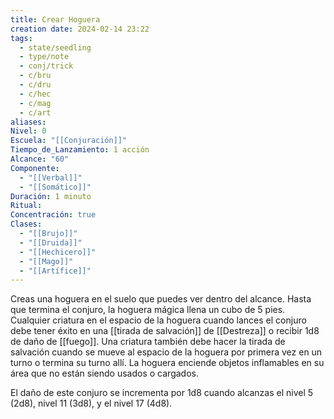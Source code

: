 ```yaml
---
title: Crear Hoguera
creation date: 2024-02-14 23:22
tags:
  - state/seedling
  - type/note
  - conj/trick
  - c/bru
  - c/dru
  - c/hec
  - c/mag
  - c/art
aliases: 
Nivel: 0
Escuela: "[[Conjuración]]"
Tiempo_de_Lanzamiento: 1 acción
Alcance: "60"
Componente:
  - "[[Verbal]]"
  - "[[Somático]]"
Duración: 1 minuto
Ritual: 
Concentración: true
Clases:
  - "[[Brujo]]"
  - "[[Druida]]"
  - "[[Hechicero]]"
  - "[[Mago]]"
  - "[[Artífice]]"
---
```

Creas una hoguera en el suelo que puedes ver dentro del alcance. Hasta que termina el conjuro, la hoguera mágica llena un cubo de 5 pies. Cualquier criatura en el espacio de la hoguera cuando lances el conjuro debe tener éxito en una [[tirada de salvación]] de [[Destreza]] o recibir 1d8 de daño de
[[fuego]]. Una criatura también debe hacer la tirada de salvación cuando se mueve al espacio de la hoguera por primera vez en un turno o termina su turno allí.
La hoguera enciende objetos inflamables en su área que no están siendo usados o cargados.

El daño de este conjuro se incrementa por 1d8 cuando alcanzas el nivel 5 (2d8), nivel 11 (3d8), y el nivel 17 (4d8).